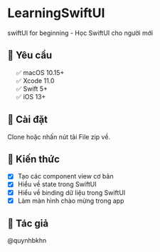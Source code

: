 # LearningSwiftUI
swiftUI for beginning - Học SwiftUI cho người mới 

## 🔷  Yêu cầu 

&nbsp;&nbsp;&nbsp;&nbsp;&nbsp;✅ macOS 10.15+  
&nbsp;&nbsp;&nbsp;&nbsp;&nbsp;✅ Xcode 11.0  
&nbsp;&nbsp;&nbsp;&nbsp;&nbsp;✅ Swift 5+  
&nbsp;&nbsp;&nbsp;&nbsp;&nbsp;✅ iOS 13+  

## 🔷 Cài đặt 

Clone hoặc nhấn nút tải File zip về. 

## 🔷 Kiến thức 

- [x] Tạo các component view cơ bản
- [x] Hiểu về state trong SwiftUI 
- [x] Hiểu về binding dữ liệu trong SwiftUI 
- [x] Làm màn hình chào mừng trong app 

## 🔷 Tác giả

@quynhbkhn
